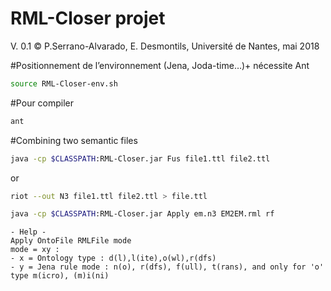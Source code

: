 
# RML-Closer projet 
V. 0.1
© P.Serrano-Alvarado, E. Desmontils, Université de Nantes, mai 2018

#Positionnement de l’environnement (Jena, Joda-time…)+ nécessite Ant
```bash
source RML-Closer-env.sh
```

#Pour compiler
```bash
ant
```

#Combining two semantic files
```bash
java -cp $CLASSPATH:RML-Closer.jar Fus file1.ttl file2.ttl
```
or
```bash
riot --out N3 file1.ttl file2.ttl > file.ttl
```

```bash
java -cp $CLASSPATH:RML-Closer.jar Apply em.n3 EM2EM.rml rf
```
```
- Help -
Apply OntoFile RMLFile mode
mode = xy : 
- x = Ontology type : d(l),l(ite),o(wl),r(dfs)
- y = Jena rule mode : n(o), r(dfs), f(ull), t(rans), and only for 'o' type m(icro), (m)i(ni)
```
